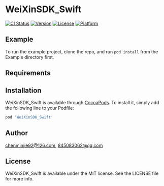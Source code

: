 # WeiXinSDK_Swift

[![CI Status](https://img.shields.io/travis/chenminjie92@126.com/WeiXinSDK_Swift.svg?style=flat)](https://travis-ci.org/chenminjie92@126.com/WeiXinSDK_Swift)
[![Version](https://img.shields.io/cocoapods/v/WeiXinSDK_Swift.svg?style=flat)](https://cocoapods.org/pods/WeiXinSDK_Swift)
[![License](https://img.shields.io/cocoapods/l/WeiXinSDK_Swift.svg?style=flat)](https://cocoapods.org/pods/WeiXinSDK_Swift)
[![Platform](https://img.shields.io/cocoapods/p/WeiXinSDK_Swift.svg?style=flat)](https://cocoapods.org/pods/WeiXinSDK_Swift)

## Example

To run the example project, clone the repo, and run `pod install` from the Example directory first.

## Requirements

## Installation

WeiXinSDK_Swift is available through [CocoaPods](https://cocoapods.org). To install
it, simply add the following line to your Podfile:

```ruby
pod 'WeiXinSDK_Swift'
```

## Author

chenminjie92@126.com, 845083062@qq.com

## License

WeiXinSDK_Swift is available under the MIT license. See the LICENSE file for more info.
